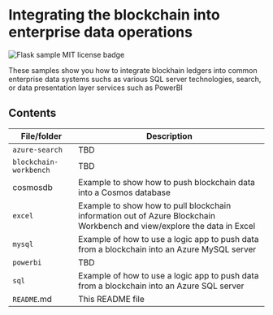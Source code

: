 # Integrating the blockchain into enterprise data operations

![Flask sample MIT license badge](https://img.shields.io/badge/license-MIT-green.svg)

These samples show you how to integrate blockhain ledgers into common enterprise data systems suchs as various SQL server technologies, search, or data presentation layer services such as PowerBI

## Contents

| File/folder | Description |
|-------------|-------------|
| `azure-search` | TBD |
| `blockchain-workbench` | TBD |
| cosmosdb               | Example to show how to push blockchain data into a Cosmos database |
| `excel` | Example to show how to pull blockchain information out of Azure Blockchain Workbench and view/explore the data in Excel |
| `mysql` | Example of how to use a logic app to push data from a blockchain into an Azure MySQL server |
| `powerbi` | TBD |
| `sql` | Example of how to use a logic app to push data from a blockchain into an Azure SQL server |
| `README`.md | This README file |
